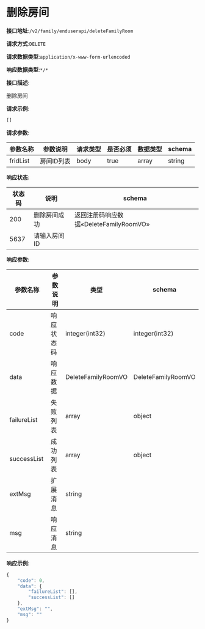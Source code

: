 # 删除房间


**接口地址**:`/v2/family/enduserapi/deleteFamilyRoom`


**请求方式**:`DELETE`


**请求数据类型**:`application/x-www-form-urlencoded`


**响应数据类型**:`*/*`


**接口描述**:<p>删除房间</p>



**请求示例**:


```javascript
[]
```


**请求参数**:


| 参数名称 | 参数说明   | 请求类型 | 是否必须 | 数据类型 | schema |
| -------- | ---------- | -------- | -------- | -------- | ------ |
| fridList | 房间ID列表 | body     | true     | array    | string |


**响应状态**:


| 状态码 | 说明         | schema                                 |
| ------ | ------------ | -------------------------------------- |
| 200    | 删除房间成功 | 返回注册码响应数据«DeleteFamilyRoomVO» |
| 5637   | 请输入房间ID |                                        |


**响应参数**:


| 参数名称                | 参数说明   | 类型               | schema             |
| ----------------------- | ---------- | ------------------ | ------------------ |
| code                    | 响应状态码 | integer(int32)     | integer(int32)     |
| data                    | 响应数据   | DeleteFamilyRoomVO | DeleteFamilyRoomVO |
| &emsp;&emsp;failureList | 失败列表   | array              | object             |
| &emsp;&emsp;successList | 成功列表   | array              | object             |
| extMsg                  | 扩展消息   | string             |                    |
| msg                     | 响应消息   | string             |                    |


**响应示例**:
```javascript
{
	"code": 0,
	"data": {
		"failureList": [],
		"successList": []
	},
	"extMsg": "",
	"msg": ""
}
```
